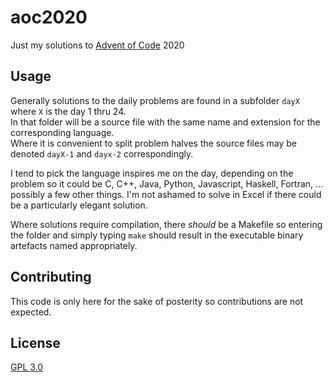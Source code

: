 # aoc2020

Just my solutions to [Advent of Code](https://adventofcode.com) 2020 

## Usage
Generally solutions to the daily problems are found in a subfolder `dayX` where `X` is the day 1 thru 24.  
In that folder will be a source file with the same name and extension for the corresponding language.  
Where it is convenient to split problem halves the source files may be denoted `dayX-1` and `dayx-2` 
correspondingly.

I tend to pick the language inspires me on the day, depending on the problem so it could be C, C++, Java, 
Python, Javascript, Haskell, Fortran, ... possibly a few other things.  I'm not ashamed to solve in Excel 
if there could be a particularly elegant solution.

Where solutions require compilation, there *should* be a Makefile so entering the folder and simply typing `make`
should result in the executable binary artefacts named appropriately.

## Contributing
This code is only here for the sake of posterity so contributions are not expected.

## License
[GPL 3.0](https://choosealicense.com/licenses/gpl-3.0/)